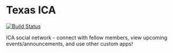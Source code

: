 # Texas ICA

[![Build Status](https://travis-ci.org/texas-ica/texas-ica.com.svg?branch=master)](https://travis-ci.org/texas-ica/texas-ica.com)

ICA social network - connect with fellow members, view upcoming events/announcements, and use other custom apps!
